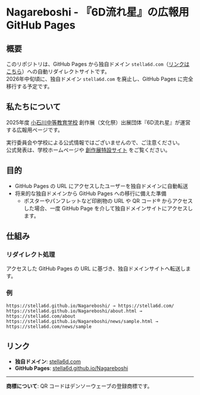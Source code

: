 # Nagareboshi - 『6D流れ星』の広報用 GitHub Pages

## 概要

このリポジトリは、GitHub Pages から独自ドメイン `stella6d.com`（[リンクはこちら](https://stella6d.com)）への自動リダイレクトサイトです。  
2026年中旬頃に、独自ドメイン `stella6d.com` を廃止し、GitHub Pages に完全移行する予定です。

## 私たちについて

2025年度 [小石川中等教育学校](https://www.metro.ed.jp/koishikawa-s/) 創作展（文化祭）出展団体『6D流れ星』が運営する広報用ページです。  
  
実行委員会や学校による公式情報ではございませんので、ご注意ください。  
公式発表は、学校ホームページや [創作展特設サイト](https://www.sousakuten.com/) をご覧ください。

## 目的

- GitHub Pages の URL にアクセスしたユーザーを独自ドメインに自動転送
- 将来的な独自ドメインから GitHub Pages への移行に備えた準備
  - ポスターやパンフレットなど印刷物の URL や QR コード® からアクセスした場合、一度 GitHub Page を介して独自ドメインサイトにアクセスします。

## 仕組み

### リダイレクト処理
アクセスした GitHub Pages の URL に基づき、独自ドメインサイトへ転送します。

### 例
```
https://stella6d.github.io/Nagareboshi/ → https://stella6d.com/
https://stella6d.github.io/Nagareboshi/about.html → https://stella6d.com/about
https://stella6d.github.io/Nagareboshi/news/sample.html → https://stella6d.com/news/sample
```

## リンク

- **独自ドメイン**: [stella6d.com](https://stella6d.com/)  
- **GitHub Pages**: [stella6d.github.io/Nagareboshi](https://stella6d.github.io/Nagareboshi/)

---

**商標について**: QR コードはデンソーウェーブの登録商標です。
